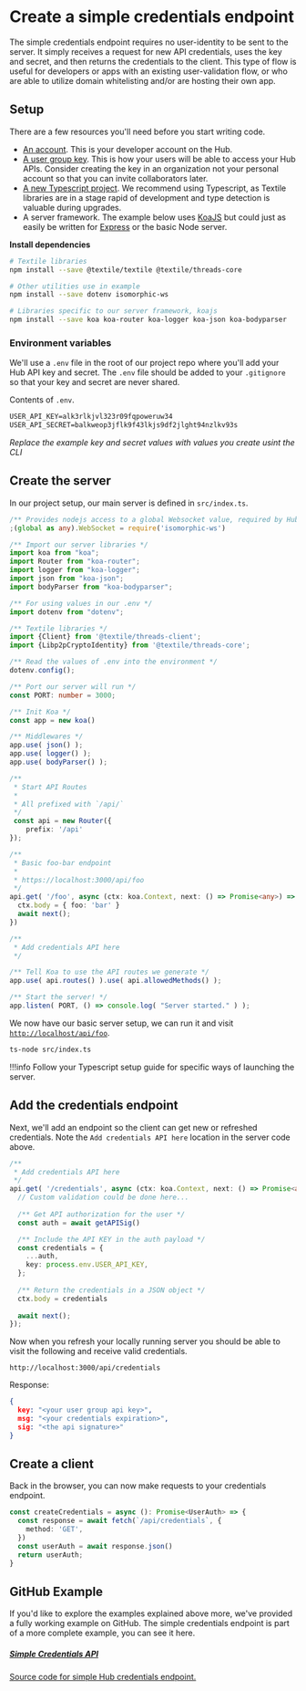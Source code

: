 # Create a simple credentials endpoint

The simple credentials endpoint requires no user-identity to be sent to the server. It simply receives a request for new API credentials, uses the key and secret, and then returns the credentials to the client. This type of flow is useful for developers or apps with an existing user-validation flow, or who are able to utilize domain whitelisting and/or are hosting their own app.

## Setup

There are a few resources you'll need before you start writing code.

- [An account](../../hub/accounts.md). This is your developer account on the Hub.
- [A user group key](../../hub/app-apis.md). This is how your users will be able to access your Hub APIs. Consider creating the key in an organization not your personal account so that you can invite collaborators later.
- [A new Typescript project](https://www.digitalocean.com/community/tutorials/setting-up-a-node-project-with-typescript). We recommend using Typescript, as Textile libraries are in a stage rapid of development and type detection is valuable during upgrades.
- A server framework. The example below uses [KoaJS](https://koajs.com/) but could just as easily be written for [Express](https://expressjs.com/) or the basic Node server.

**Install dependencies**

```bash
# Textile libraries
npm install --save @textile/textile @textile/threads-core

# Other utilities use in example
npm install --save dotenv isomorphic-ws

# Libraries specific to our server framework, koajs
npm install --save koa koa-router koa-logger koa-json koa-bodyparser
```

### Environment variables

We'll use a `.env` file in the root of our project repo where you'll add your Hub API key and secret. The `.env` file should be added to your `.gitignore` so that your key and secret are never shared.

Contents of `.env`.

```txt
USER_API_KEY=alk3rlkjvl323r09fqpoweruw34
USER_API_SECRET=balkweop3jflk9f43lkjs9df2jlght94nzlkv93s
```

_Replace the example key and secret values with values you create usint the CLI_

## Create the server

In our project setup, our main server is defined in `src/index.ts`.

```typescript
/** Provides nodejs access to a global Websocket value, required by Hub API */
;(global as any).WebSocket = require('isomorphic-ws')

/** Import our server libraries */
import koa from "koa";
import Router from "koa-router";
import logger from "koa-logger";
import json from "koa-json";
import bodyParser from "koa-bodyparser";

/** For using values in our .env */
import dotenv from "dotenv";

/** Textile libraries */
import {Client} from '@textile/threads-client';
import {Libp2pCryptoIdentity} from '@textile/threads-core';

/** Read the values of .env into the environment */
dotenv.config();

/** Port our server will run */
const PORT: number = 3000;

/** Init Koa */
const app = new koa()

/** Middlewares */
app.use( json() );
app.use( logger() );
app.use( bodyParser() );

/**
 * Start API Routes
 * 
 * All prefixed with `/api/`
 */
 const api = new Router({
    prefix: '/api'
});

/**
 * Basic foo-bar endpoint
 * 
 * https://localhost:3000/api/foo
 */
api.get( '/foo', async (ctx: koa.Context, next: () => Promise<any>) => {
  ctx.body = { foo: 'bar' }
  await next();
})

/**
 * Add credentials API here
 */

/** Tell Koa to use the API routes we generate */
app.use( api.routes() ).use( api.allowedMethods() );

/** Start the server! */
app.listen( PORT, () => console.log( "Server started." ) );
```

We now have our basic server setup, we can run it and visit [`http://localhost/api/foo`](http://localhost:3000/api/foo).

```bash
ts-node src/index.ts
```

!!!info
    Follow your Typescript setup guide for specific ways of launching the server.

## Add the credentials endpoint

Next, we'll add an endpoint so the client can get new or refreshed credentials. Note the `Add credentials API here` location in the server code above.

```typescript
/**
 * Add credentials API here
 */
api.get( '/credentials', async (ctx: koa.Context, next: () => Promise<any>) => {
  // Custom validation could be done here...
  
  /** Get API authorization for the user */
  const auth = await getAPISig()

  /** Include the API KEY in the auth payload */
  const credentials = {
    ...auth,
    key: process.env.USER_API_KEY,
  };
  
  /** Return the credentials in a JSON object */
  ctx.body = credentials
  
  await next();
});
```

Now when you refresh your locally running server you should be able to visit the following and receive valid credentials.

`http://localhost:3000/api/credentials`


Response:

```json
{
  key: "<your user group api key>",
  msg: "<your credentials expiration>",
  sig: "<the api signature>"
}
```

## Create a client

Back in the browser, you can now make requests to your credentials endpoint.

```typescript
const createCredentials = async (): Promise<UserAuth> => {
  const response = await fetch(`/api/credentials`, {
    method: 'GET',
  })
  const userAuth = await response.json()
  return userAuth;
}
```

## GitHub Example

If you'd like to explore the examples explained above more, we've provided a fully working example on GitHub. The simple credentials endpoint is part of a more complete example, you can see it here.

<div class="txtl-options half">
  <a href="https://github.com/textileio/js-examples/blob/master/hub-browser-auth-app/src/server/api.ts" class="box">
    <h5>Simple Credentials API</h5>
    <p>Source code for simple Hub credentials endpoint.</p>
  </a>
</div>

<br />
